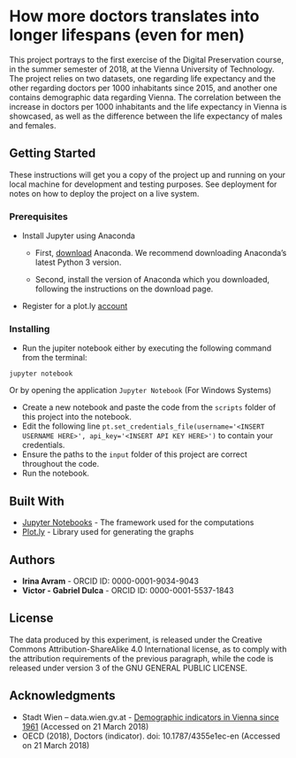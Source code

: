 # How more doctors translates into longer lifespans (even for men)

This project portrays to the first exercise of the Digital Preservation course, in the summer semester of 2018, at the Vienna University of Technology.
The project relies on two datasets, one regarding life expectancy and the other regarding doctors per 1000 inhabitants since 2015, 
and another one contains demographic data regarding Vienna.
The correlation between the increase in doctors per 1000 inhabitants and the life expectancy in Vienna is showcased, 
as well as the difference between the life expectancy of males and females.


## Getting Started

These instructions will get you a copy of the project up and running on your local machine for development and testing purposes. See deployment for notes on how to deploy the project on a live system.

### Prerequisites

* Install Jupyter using Anaconda

  * First, [download](https://www.anaconda.com/download/) Anaconda. We recommend downloading Anaconda’s latest Python 3 version.

  * Second, install the version of Anaconda which you downloaded, following the instructions on the download page.
  
* Register for a plot.ly [account](https://plot.ly/accounts/login/?action=signup)


### Installing


* Run the jupiter notebook either by executing the following command from the terminal:

```
jupyter notebook
```

Or by opening the application ```Jupyter Notebook``` (For Windows Systems) 



* Create a new notebook and paste the code from the ```scripts``` folder of this project into the notebook.
* Edit the following line ```pt.set_credentials_file(username='<INSERT USERNAME HERE>', api_key='<INSERT API KEY HERE>')```
to contain your credentials.
* Ensure the paths to the ```input``` folder of this project are correct throughout the code.
* Run the notebook.



## Built With

* [Jupyter Notebooks](http://jupyter.org/) - The framework used for the computations
* [Plot.ly](https://plot.ly/) - Library used for generating the graphs




## Authors

* **Irina Avram** - ORCID ID: 0000-0001-9034-9043
* **Victor - Gabriel Dulca** - ORCID ID: 0000-0001-5537-1843



## License

The data produced by this experiment, is released under the Creative Commons Attribution-ShareAlike 4.0 International license,
as to comply with the attribution requirements of the previous paragraph, 
while the code is released under version 3 of the GNU GENERAL PUBLIC LICENSE.

## Acknowledgments

* Stadt Wien – data.wien.gv.at - [Demographic indicators in Vienna since 1961](https://www.wien.gv.at/statistik/ogd/vie_005.csv)  (Accessed on 21 March 2018)
* OECD (2018), Doctors (indicator). doi: 10.1787/4355e1ec-en (Accessed on 21 March 2018)

